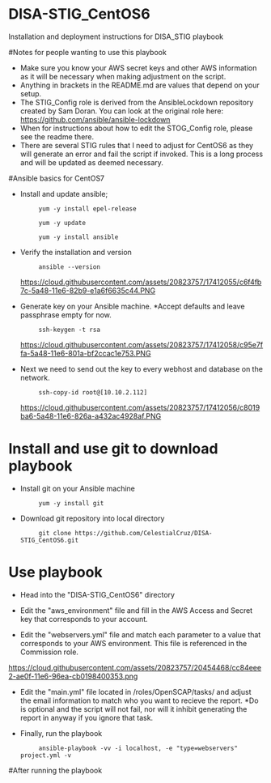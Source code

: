 # DISA-STIG_CentOS6
Installation and deployment instructions for DISA_STIG playbook

#Notes for people wanting to use this playbook
  - Make sure you know your AWS secret keys and other AWS information as it will be necessary when making adjustment on the script.  
  - Anything in brackets in the README.md are values that depend on your setup.
  - The STIG_Config role is derived from the AnsibleLockdown repository created by Sam Doran. You can look at the original role here:
    https://github.com/ansible/ansible-lockdown
  - When for instructions about how to edit the STOG_Config role, please see the readme there.
  - There are several STIG rules that I need to adjust for CentOS6 as they will generate an error and fail the script if invoked. This is     a long process and will be updated as deemed necessary.

#Ansible basics for CentOS7
- Install and update ansible;

           yum -y install epel-release

           yum -y update

           yum -y install ansible

- Verify the installation and version

           ansible --version
           
  https://cloud.githubusercontent.com/assets/20823757/17412055/c6f4fb7c-5a48-11e6-82b9-e1a6f6635c44.PNG
  
- Generate key on your Ansible machine.
  *Accept defaults and leave passphrase empty for now.

           ssh-keygen -t rsa

  https://cloud.githubusercontent.com/assets/20823757/17412058/c95e7ffa-5a48-11e6-801a-bf2ccac1e753.PNG

- Next we need to send out the key to every webhost and database  on the network.

           ssh-copy-id root@[10.10.2.112]
  
  https://cloud.githubusercontent.com/assets/20823757/17412056/c8019ba6-5a48-11e6-826a-a432ac4928af.PNG
  
# Install and use git to download playbook
- Install git on your Ansible machine

           yum -y install git

- Download git repository into local directory

           git clone https://github.com/CelestialCruz/DISA-STIG_CentOS6.git

# Use playbook
- Head into the "DISA-STIG_CentOS6" directory

- Edit the "aws_environment" file and fill in the AWS Access and Secret key that corresponds to your account.

- Edit the "webservers.yml" file and match each parameter to a value that corresponds to your AWS environment. This file is referenced in the Commission role.

https://cloud.githubusercontent.com/assets/20823757/20454468/cc84eee2-ae0f-11e6-96ea-cb0198400353.png

- Edit the "main.yml" file located in /roles/OpenSCAP/tasks/ and adjust the email information to match who you want to recieve the report.   *Do is optional and the script will not fail, nor will it inhibit generating the report in anyway if you ignore that task.

- Finally, run the playbook

           ansible-playbook -vv -i localhost, -e "type=webservers" project.yml -v

#After running the playbook
